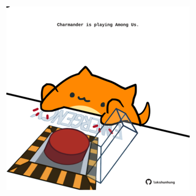 <!-- built at 05/09/2022, 21:00:50 UTC -->
<p align="center">
  <img width="500" height="500" src="./ReadmeImage.svg">
</p>

